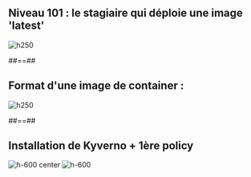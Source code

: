 
<!-- .slide: class="flex-row center" data-background="./assets/volcamp/bkgnd-main2.png"-->
## Niveau 101 : le stagiaire qui déploie une image 'latest'
![h250](./assets/lunch/stagiaire-latest-500.png)



##==##
<!-- .slide: class="flex-row center" data-background="./assets/volcamp/bkgnd-main2.png"-->
## Format d'une image de container :
![h250](./assets/lunch/format-image.jpg)




##==##
<!-- .slide: class="flex-row center" data-background="./assets/volcamp/bkgnd-main2.png"-->
## Installation de Kyverno + 1ère policy
![h-600 center](./assets/techready/demo-time.png)
![h-600](./assets/techready/police-kyverno.png)



